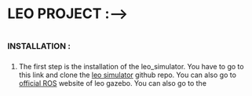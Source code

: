# LEO PROJECT :-->

# <h3>INSTALLATION :<h3>
  1. The first step is the installation of the leo_simulator. You have to go to this link and clone the <a href = "https://github.com/LeoRover/leo_simulator">leo simulator</a> github repo. You can also go to <a href = "http://wiki.ros.org/leo_gazebo">official ROS</a> website of leo gazebo.
  You can also go to the 
  
